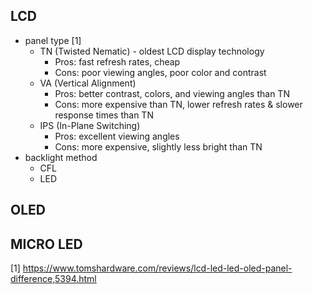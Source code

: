 ## LCD

- panel type [1]
  - TN (Twisted Nematic) - oldest LCD display technology
    - Pros: fast refresh rates, cheap
    - Cons: poor viewing angles, poor color and contrast
  - VA (Vertical Alignment)
    - Pros: better contrast, colors, and viewing angles than TN
    - Cons: more expensive than TN, lower refresh rates & slower response times than TN
  - IPS (In-Plane Switching)
    - Pros: excellent viewing angles
    - Cons: more expensive, slightly less bright than TN
- backlight method
  - CFL
  - LED


## OLED

## MICRO LED

[1] https://www.tomshardware.com/reviews/lcd-led-led-oled-panel-difference,5394.html

